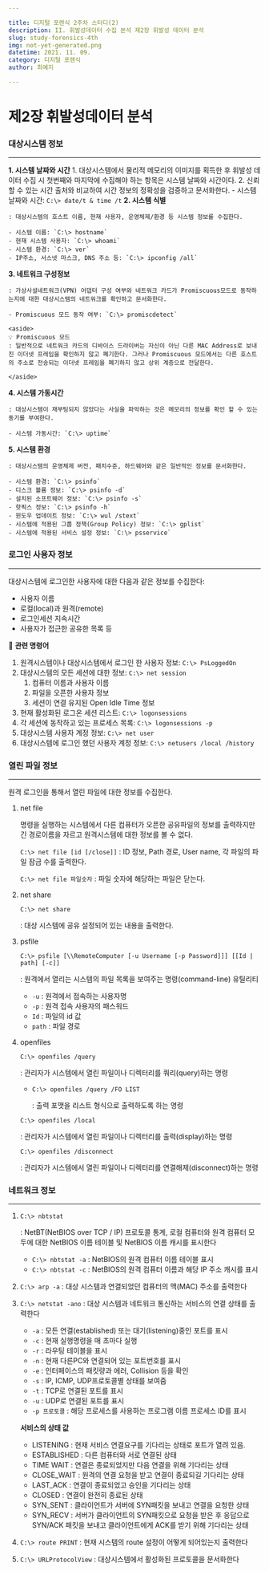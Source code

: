 ```yaml
---

title: 디지털 포렌식 2주차 스터디(2)
description: II. 휘발성데이터 수집 분석 제2장 휘발성 데이터 분석
slug: study-forensics-4th
img: not-yet-generated.png
datetime: 2021. 11. 09.
category: 디지털 포렌식
author: 최예지

---
```


# 제2장 휘발성데이터 분석

### 대상시스템 정보

---

**1. 시스템 날짜와 시간**
    1. 대상시스템에서 물리적 메모리의 이미지를 획득한 후 휘발성 데이터 수집 시 첫번째와 마지막에 수집해야 하는 항목은 시스템 날짜와 시간이다.
    2. 신뢰할 수 있는 시간 출처와 비교하여 시간 정보의 정확성을 검증하고 문서화한다.
    - 시스템 날짜와 시간: `C:\> date/t & time /t`
**2. 시스템 식별**
    
    : 대상시스템의 호스트 이름, 현재 사용자, 운영체제/환경 등 시스템 정보를 수집한다.
    
    - 시스템 이름: `C:\> hostname`
    - 현재 시스템 사용자: `C:\> whoami`
    - 시스템 환경: `C:\> ver`
    - IP주소, 서스넷 마스크, DNS 주소 등: `C:\> ipconfig /all`
**3. 네트워크 구성정보**
    
    : 가상사설네트워크(VPN) 어댑터 구성 여부와 네트워크 카드가 Promiscuous모드로 동작하는지에 대한 대상시스템의 네트워크를 확인하고 문서화한다.
    
    - Promiscuous 모드 동작 여부: `C:\> promiscdetect`
    
    <aside>
    💡 Promiscuous 모드
    : 일반적으로 네트워크 카드의 디바이스 드라이버는 자신이 아닌 다른 MAC Address로 보내진 이더넷 프레임을 확인하지 않고 폐기한다. 그러나 Promiscuous 모드에서는 다른 호스트의 주소로 전송되는 이더넷 프레임을 폐기하지 않고 상위 계층으로 전달한다.
    
    </aside>
    
**4. 시스템 가동시간**
    
    : 대상시스템이 재부팅되지 않았다는 사실을 파악하는 것은 메모리의 정보를 확인 할 수 있는 동기를 부여한다.
    
    - 시스템 가동시간: `C:\> uptime`
**5. 시스템 환경**
    
    : 대상시스템의 운영체제 버전, 패치수준, 하드웨어와 같은 일반적인 정보를 문서화한다.
    
    - 시스템 환경: `C:\> psinfo`
    - 디스크 볼륨 정보: `C:\> psinfo -d`
    - 설치된 소프트웨어 정보: `C:\> psinfo -s`
    - 핫픽스 정보: `C:\> psinfo -h`
    - 윈도우 업데이트 정보: `C:\> wul /stext`
    - 시스템에 적용된 그룹 정책(Group Policy) 정보: `C:\> gplist`
    - 시스템에 적용된 서비스 설정 정보: `C:\> psservice`

### 로그인 사용자 정보

---

대상시스템에 로그인한 사용자에 대한 다음과 같은 정보를 수집한다:

- 사용자 이름
- 로컬(local)과 원격(remote)
- 로그인세션 지속시간
- 사용자가 접근한 공유한 목록 등

📍 **관련 명령어**

1. 원격시스템이나 대상시스템에서 로그인 한 사용자 정보: `C:\> PsLoggedOn`
2. 대상시스템의 모든 세션에 대한 정보: `C:\> net session`
    1. 컴퓨터 이름과 사용자 이름
    2. 파일을 오픈한 사용자 정보
    3. 세션이 연결 유지된 Open Idle Time 정보
3. 현재 활성화된 로그온 세션 리스트: `C:\> logonsessions`
4. 각 세션에 동작하고 있는 프로세스 목록: `C:\> logonsessions -p`
5. 대상시스템 사용자 계정 정보: `C:\> net user`
6. 대상시스템에 로그인 했던 사용자 계정 정보: `C:\> netusers /local /history`

### 열린 파일 정보

---

원격 로그인을 통해서 열린 파일에 대한 정보를 수집한다.

1. net file
    
    명령을 실행하는 시스템에서 다른 컴퓨터가 오픈한 공유파일의 정보를 출력하지만 긴 경로이름을 자르고 원격시스템에 대한 정보를 볼 수 없다.
    
    `C:\> net file [id [/close]]` : ID 정보, Path 경로, User name, 각 파일의 파일 잠금 수를 출력한다.
    
    `C:\> net file 파일숫자` : 파일 숫자에 해당하는 파일은 닫는다.
     
2. net share
    
    `C:\> net share`
    
    : 대상 시스템에 공유 설정되어 있는 내용을 출력한다.
    
3. psfile
    
    `C:\> psfile [\\RemoteComputer [-u Username [-p Password]]] [[Id | path] [-c]]`
    
    : 원격에서 열리는 시스템의 파일 목록을 보여주는 명령(command-line) 유틸리티
    
    - `-u` : 원격에서 접속하는 사용자명
    - `-p` : 원격 접속 사용자의 패스워드
    - `Id` : 파일의 id 값
    - `path` : 파일 경로
4. openfiles
    
    `C:\> openfiles /query`
    
    : 관리자가 시스템에서 열린 파일이나 디렉터리를 쿼리(query)하는 명령
    
    - `C:\> openfiles /query /FO LIST`
        
        : 출력 포맷을 리스트 형식으로 출력하도록 하는 명령 
        
    
    `C:\> openfiles /local`
    
    : 관리자가 시스템에서 열린 파일이나 디렉터리를 출력(display)하는 명령
    
    `C:\> openfiles /disconnect`
    
    : 관리자가 시스템에서 열린 파일이나 디렉터리를 연결해제(disconnect)하는 명령
    

### 네트워크 정보

---

1. `C:\> nbtstat`
    
    : NetBT(NetBIOS over TCP / IP) 프로토콜 통계, 로컬 컴퓨터와 원격 컴퓨터 모두에 대한 NetBIOS 이름 테이블 및 NetBIOS 이름 캐시를 표시한다
    
    - `C:\> nbtstat -a` : NetBIOS의 원격 컴퓨터 이름 테이블 표시
    - `C:\> nbtstat -c` : NetBIOS의 원격 컴퓨터 이름과 해당 IP 주소 캐시를 표시
2. `C:\> arp -a` : 대상 시스템과 연결되었던 컴퓨터의 맥(MAC) 주소를 출력한다
3. `C:\> netstat -ano` : 대상 시스템과 네트워크 통신하는 서비스의 연결 상태를 출력한다
    - `-a` : 모든 연결(established) 또는 대기(listening)중인 포트를 표시
    - `-c` : 현재 실행명령을 매 초마다 실행
    - `-r` : 라우팅 테이블을 표시
    - `-n` : 현재 다른PC와 연결되어 있는 포트번호를 표시
    - `-e` : 인터페이스의 패킷량과 에러, Collision 등을 확인
    - `-s` : IP, ICMP, UDP프로토콜별 상태를 보여줌
    - `-t` : TCP로 연결된 포트를 표시
    - `-u` : UDP로 연결된 포트를 표시
    - `-p 프로토콜` : 해당 프로세스를 사용하는 프로그램 이름 프로세스 ID를 표시
    
    **서비스의 상태 값**
    
    - LISTENING : 현재 서비스 연결요구를 기다리는 상태로 포트가 열려 있음.
    - ESTABLISHED : 다른 컴퓨터와 서로 연결된 상태
    - TIME WAIT : 연결은 종료되었지만 다음 연결을 위해 기다리는 상태
    - CLOSE_WAIT : 원격의 연결 요청을 받고 연결이 종료되길 기다리는 상태
    - LAST_ACK : 연결이 종료되었고 승인을 기다리는 상태
    - CLOSED : 연결이 완전히 종료된 상태
    - SYN_SENT : 클라이언트가 서버에 SYN패킷을 보내고 연결을 요청한 상태
    - SYN_RECV : 서버가 클라이언트의 SYN패킷으로 요청을 받은 후 응답으로 SYN/ACK 패킷을 보내고 클라이언트에게 ACK를 받기 위해 기다리는 상태
4. `C:\> route PRINT` : 현재 시스템의 route 설정이 어떻게 되어있는지 출력한다
5. `C:\> URLProtocolView` : 대상시스템에서 활성화된 프로토콜을 문서화한다
